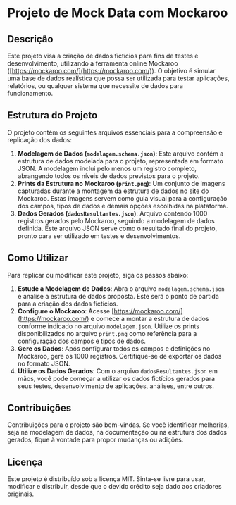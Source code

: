 # Projeto de Mock Data com Mockaroo

## Descrição

Este projeto visa a criação de dados fictícios para fins de testes e desenvolvimento, utilizando a ferramenta online Mockaroo ([https://mockaroo.com/](https://mockaroo.com/)). O objetivo é simular uma base de dados realística que possa ser utilizada para testar aplicações, relatórios, ou qualquer sistema que necessite de dados para funcionamento.

## Estrutura do Projeto

O projeto contém os seguintes arquivos essenciais para a compreensão e replicação dos dados:

1. **Modelagem de Dados (`modelagem.schema.json`)**: Este arquivo contém a estrutura de dados modelada para o projeto, representada em formato JSON. A modelagem inclui pelo menos um registro completo, abrangendo todos os níveis de dados previstos para o projeto.
2. **Prints da Estrutura no Mockaroo (`print.png`)**: Um conjunto de imagens capturadas durante a montagem da estrutura de dados no site do Mockaroo. Estas imagens servem como guia visual para a configuração dos campos, tipos de dados e demais opções escolhidas na plataforma.
3. **Dados Gerados (`dadosResultantes.json`)**: Arquivo contendo 1000 registros gerados pelo Mockaroo, seguindo a modelagem de dados definida. Este arquivo JSON serve como o resultado final do projeto, pronto para ser utilizado em testes e desenvolvimentos.

## Como Utilizar

Para replicar ou modificar este projeto, siga os passos abaixo:

1. **Estude a Modelagem de Dados**: Abra o arquivo `modelagem.schema.json` e analise a estrutura de dados proposta. Este será o ponto de partida para a criação dos dados fictícios.
2. **Configure o Mockaroo**: Acesse [https://mockaroo.com/](https://mockaroo.com/) e comece a montar a estrutura de dados conforme indicado no arquivo `modelagem.json`. Utilize os prints disponibilizados no arquivo `print.png` como referência para a configuração dos campos e tipos de dados.
3. **Gere os Dados**: Após configurar todos os campos e definições no Mockaroo, gere os 1000 registros. Certifique-se de exportar os dados no formato JSON.
4. **Utilize os Dados Gerados**: Com o arquivo `dadosResultantes.json` em mãos, você pode começar a utilizar os dados fictícios gerados para seus testes, desenvolvimento de aplicações, análises, entre outros.

## Contribuições

Contribuições para o projeto são bem-vindas. Se você identificar melhorias, seja na modelagem de dados, na documentação ou na estrutura dos dados gerados, fique à vontade para propor mudanças ou adições.

## Licença

Este projeto é distribuído sob a licença MIT. Sinta-se livre para usar, modificar e distribuir, desde que o devido crédito seja dado aos criadores originais.
